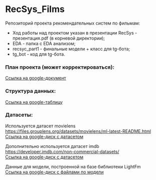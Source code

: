 # RecSys_Films
Репозиторий проекта рекомендательных систем по фильмам:    
- Ход работы над проектом указан в презентации RecSys - презентация.pdf (в корневой директории);
- EDA - папка с EDA анализом;
- recsyc_part1 - финальные модели + класс для tg-бота;
- tg_bot - код для tg-бота.
    
### План проекта (может корректироваться):    
[Ссылка на google-документ](https://docs.google.com/document/d/1ErzQ7lf4dIpijgG4vmwcGSvy3dYz9V8db09wqW16Frw/edit?usp=sharing)
    
    
### Структура данных:    
[Ссылка на google-таблицу](https://docs.google.com/spreadsheets/d/1feZpmxxlIWfJ4-VrLrBzTngBFMFNwXb2b1ocfvsFezI/edit?usp=sharing)
    
    
### Датасеты:
Используется датасет movielens https://files.grouplens.org/datasets/movielens/ml-latest-README.html    
[Ссылка на google-диск с датасетом](https://drive.google.com/file/d/1cOOnSeXrYxYDrmAySUNxFiFlOMzczJD2/view?usp=sharing)
    
Дополнительно используется датасет imdb https://developer.imdb.com/non-commercial-datasets/    
[Ссылка на google-диск с датасетом](https://drive.google.com/file/d/1JSpzTZKUJVA3HwO7b1E80ld6dPwUoNB3/view?usp=sharing)
    
Данные для модели, построенной на базе библиотеки LightFm    
[Ссылка на google-диск с файлами по модели](https://drive.google.com/drive/folders/1hIhQTeSNQ3oCJTboDrya0sFCFuPmKKmq?usp=sharing)
